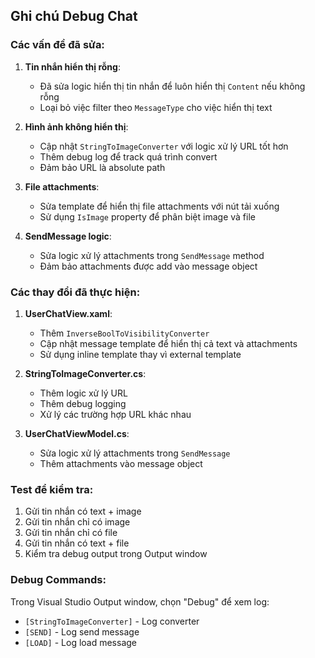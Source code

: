 ## Ghi chú Debug Chat

### Các vấn đề đã sửa:

1. **Tin nhắn hiển thị rỗng**:

   - Đã sửa logic hiển thị tin nhắn để luôn hiển thị `Content` nếu không rỗng
   - Loại bỏ việc filter theo `MessageType` cho việc hiển thị text

2. **Hình ảnh không hiển thị**:

   - Cập nhật `StringToImageConverter` với logic xử lý URL tốt hơn
   - Thêm debug log để track quá trình convert
   - Đảm bảo URL là absolute path

3. **File attachments**:

   - Sửa template để hiển thị file attachments với nút tải xuống
   - Sử dụng `IsImage` property để phân biệt image và file

4. **SendMessage logic**:
   - Sửa logic xử lý attachments trong `SendMessage` method
   - Đảm bảo attachments được add vào message object

### Các thay đổi đã thực hiện:

1. **UserChatView.xaml**:

   - Thêm `InverseBoolToVisibilityConverter`
   - Cập nhật message template để hiển thị cả text và attachments
   - Sử dụng inline template thay vì external template

2. **StringToImageConverter.cs**:

   - Thêm logic xử lý URL
   - Thêm debug logging
   - Xử lý các trường hợp URL khác nhau

3. **UserChatViewModel.cs**:
   - Sửa logic xử lý attachments trong `SendMessage`
   - Thêm attachments vào message object

### Test để kiểm tra:

1. Gửi tin nhắn có text + image
2. Gửi tin nhắn chỉ có image
3. Gửi tin nhắn chỉ có file
4. Gửi tin nhắn có text + file
5. Kiểm tra debug output trong Output window

### Debug Commands:

Trong Visual Studio Output window, chọn "Debug" để xem log:

- `[StringToImageConverter]` - Log converter
- `[SEND]` - Log send message
- `[LOAD]` - Log load message
